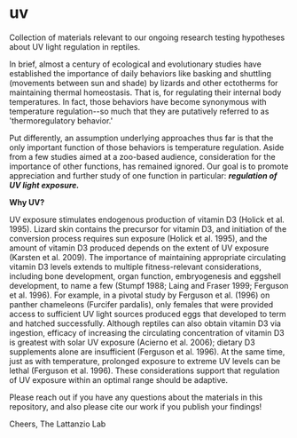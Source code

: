 # uv
Collection of materials relevant to our ongoing research testing hypotheses about UV light regulation in reptiles. 

In brief, almost a century of ecological and evolutionary studies have established the importance of daily behaviors like basking and shuttling (movements between sun and shade) by lizards and other ectotherms for maintaining thermal homeostasis. That is, for regulating their internal body temperatures. In fact, those behaviors have become synonymous with temperature regulation--so much that they are putatively referred to as 'thermoregulatory behavior.' 


Put differently, an assumption underlying approaches thus far is that the only important function of those behaviors is temperature regulation. Aside from a few studies aimed at a zoo-based audience, consideration for the importance of other functions, has remained ignored. Our goal is to promote appreciation and further study of one function in particular: <b><i>regulation of UV light exposure. </b></i>




<b>Why UV?</b>

UV exposure stimulates endogenous production of vitamin D3 (Holick et al. 1995). Lizard skin contains the precursor for vitamin D3, and initiation of the conversion process requires sun exposure (Holick et al. 1995), and the amount of vitamin D3 produced depends on the extent of UV exposure (Karsten et al. 2009). The importance of maintaining appropriate circulating vitamin D3 levels extends to multiple fitness-relevant considerations, including bone development, organ function, embryogenesis and eggshell development, to name a few (Stumpf 1988; Laing and Fraser 1999; Ferguson et al. 1996). For example, in a pivotal study by Ferguson et al. (1996) on panther chameleons (Furcifer pardalis), only females that were provided access to sufficient UV light sources produced eggs that developed to term and hatched successfully. Although reptiles can also obtain vitamin D3 via ingestion, efficacy of increasing the circulating concentration of vitamin D3 is greatest with solar UV exposure (Acierno et al. 2006); dietary D3 supplements alone are insufficient (Ferguson et al. 1996). At the same time, just as with temperature, prolonged exposure to extreme UV levels can be lethal (Ferguson et al. 1996). These considerations support that regulation of UV exposure within an optimal range should be adaptive. 


Please reach out if you have any questions about the materials in this repository, and also please cite our work if you publish your findings! 

Cheers,
The Lattanzio Lab
